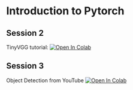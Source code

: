 # Introduction to Pytorch

## Session 2
TinyVGG tutorial: [![Open In Colab](https://colab.research.google.com/assets/colab-badge.svg)](https://colab.research.google.com/github/501Good/intro_pytorch/blob/main/TinyVGG_Fasion_Study.ipynb)

## Session 3
Object Detection from YouTube [![Open In Colab](https://colab.research.google.com/assets/colab-badge.svg)](https://colab.research.google.com/github/501Good/intro_pytorch/blob/main/Object_Detection_Youtube.ipynb)
